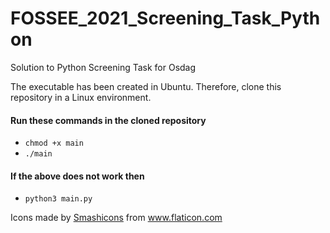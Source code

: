 # FOSSEE_2021_Screening_Task_Python
Solution to Python Screening Task for Osdag

The executable has been created in Ubuntu. Therefore, clone this repository
in a Linux environment.

#### Run these commands in the cloned repository
- `chmod +x main`
- `./main`

#### If the above does not work then
- `python3 main.py`

<div>Icons made by <a href="https://www.flaticon.com/authors/smashicons" title="Smashicons">Smashicons</a> from <a href="https://www.flaticon.com/" title="Flaticon">www.flaticon.com</a></div>

